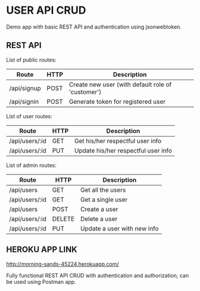 # USER API CRUD
Demo app with basic REST API and authentication using jsonwebtoken.

## REST API
List of public routes:

Route | HTTP | Description
------|------|------------
/api/signup | POST | Create new user (with default role of 'customer')
/api/signin | POST | Generate token for registered user


List of user routes:

Route | HTTP | Description
------|------|------------
/api/users/:id | GET | Get his/her respectful user info
/api/users/:id | PUT | Update his/her respectful user info

List of admin routes:

Route | HTTP | Description
------|------|------------
/api/users | GET | Get all the users
/api/users/:id | GET | Get a single user
/api/users | POST | Create a user
/api/users/:id | DELETE | Delete a user
/api/users/:id | PUT | Update a user with new info

## HEROKU APP LINK
http://morning-sands-45224.herokuapp.com/

Fully functional REST API CRUD with authentication and authorization, can be used using Postman app.